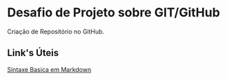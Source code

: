 # Desafio de Projeto sobre GIT/GitHub
Criação de Repositório no GitHub.

## Link's Úteis
[Sintaxe Basica em Markdown](https://www.markdownguide.org/basic-syntax/)

